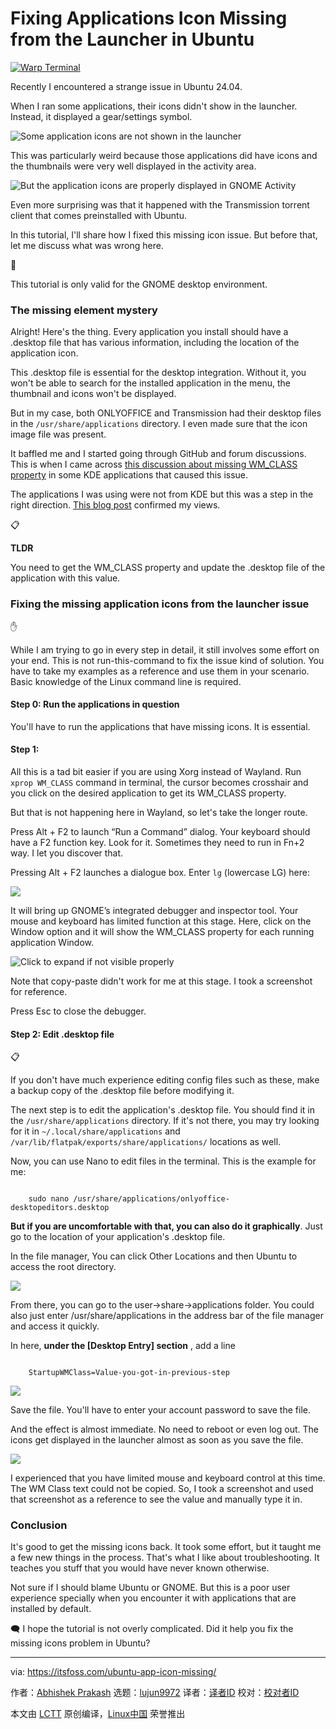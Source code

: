 [#]: subject: "Fixing Applications Icon Missing from the Launcher in Ubuntu"
[#]: via: "https://itsfoss.com/ubuntu-app-icon-missing/"
[#]: author: "Abhishek Prakash https://itsfoss.com/author/abhishek/"
[#]: collector: "lujun9972/lctt-scripts-1705972010"
[#]: translator: " "
[#]: reviewer: " "
[#]: publisher: " "
[#]: url: " "

Fixing Applications Icon Missing from the Launcher in Ubuntu
======

[![Warp Terminal][1]][2]

Recently I encountered a strange issue in Ubuntu 24.04.

When I ran some applications, their icons didn't show in the launcher. Instead, it displayed a gear/settings symbol.

![Some application icons are not shown in the launcher][3]

This was particularly weird because those applications did have icons and the thumbnails were very well displayed in the activity area.

![But the application icons are properly displayed in GNOME Activity][4]

Even more surprising was that it happened with the Transmission torrent client that comes preinstalled with Ubuntu.

In this tutorial, I'll share how I fixed this missing icon issue. But before that, let me discuss what was wrong here.

🚧

This tutorial is only valid for the GNOME desktop environment.

### The missing element mystery

Alright! Here's the thing. Every application you install should have a .desktop file that has various information, including the location of the application icon.

This .desktop file is essential for the desktop integration. Without it, you won't be able to search for the installed application in the menu, the thumbnail and icons won't be displayed.

But in my case, both ONLYOFFICE and Transmission had their desktop files in the `/usr/share/applications` directory. I even made sure that the icon image file was present.

It baffled me and I started going through GitHub and forum discussions. This is when I came across [this discussion about missing WM_CLASS property][5] in some KDE applications that caused this issue.

The applications I was using were not from KDE but this was a step in the right direction. [This blog post][6] confirmed my views.

📋

****TLDR****

You need to get the WM_CLASS property and update the .desktop file of the application with this value.

### Fixing the missing application icons from the launcher issue

✋

While I am trying to go in every step in detail, it still involves some effort on your end. This is not run-this-command to fix the issue kind of solution. You have to take my examples as a reference and use them in your scenario. Basic knowledge of the Linux command line is required.

#### Step 0: Run the applications in question

You'll have to run the applications that have missing icons. It is essential.

#### Step 1:

All this is a tad bit easier if you are using Xorg instead of Wayland. Run `xprop WM_CLASS` command in terminal, the cursor becomes crosshair and you click on the desired application to get its WM_CLASS property.

But that is not happening here in Wayland, so let's take the longer route.

Press Alt + F2 to launch “Run a Command” dialog. Your keyboard should have a F2 function key. Look for it. Sometimes they need to run in Fn+2 way. I let you discover that.

Pressing Alt + F2 launches a dialogue box. Enter `lg` (lowercase LG) here:

![][7]

It will bring up GNOME’s integrated debugger and inspector tool. Your mouse and keyboard has limited function at this stage. Here, click on the Window option and it will show the WM_CLASS property for each running application Window.

![Click to expand if not visible properly][8]

Note that copy-paste didn't work for me at this stage. I took a screenshot for reference.

Press Esc to close the debugger.

#### Step 2: Edit .desktop file

📋

If you don't have much experience editing config files such as these, make a backup copy of the .desktop file before modifying it.

The next step is to edit the application's .desktop file. You should find it in the `/usr/share/applications` directory. If it's not there, you may try looking for it in `~/.local/share/applications` and `/var/lib/flatpak/exports/share/applications/` locations as well.

Now, you can use Nano to edit files in the terminal. This is the example for me:

```

    sudo nano /usr/share/applications/onlyoffice-desktopeditors.desktop

```

**But if you are uncomfortable with that, you can also do it graphically**. Just go to the location of your application's .desktop file.

In the file manager, You can click Other Locations and then Ubuntu to access the root directory.

![][9]

From there, you can go to the user->share->applications folder. You could also just enter /usr/share/applications in the address bar of the file manager and access it quickly.

In here, **under the [Desktop Entry] section** , add a line

```

    StartupWMClass=Value-you-got-in-previous-step

```

![][10]

Save the file. You'll have to enter your account password to save the file.

And the effect is almost immediate. No need to reboot or even log out. The icons get displayed in the launcher almost as soon as you save the file.

![][11]

I experienced that you have limited mouse and keyboard control at this time. The WM Class text could not be copied. So, I took a screenshot and used that screenshot as a reference to see the value and manually type it in.

### Conclusion

It's good to get the missing icons back. It took some effort, but it taught me a few new things in the process. That's what I like about troubleshooting. It teaches you stuff that you would have never known otherwise.

Not sure if I should blame Ubuntu or GNOME. But this is a poor user experience specially when you encounter it with applications that are installed by default.

🗨️ I hope the tutorial is not overly complicated. Did it help you fix the missing icons problem in Ubuntu?

--------------------------------------------------------------------------------

via: https://itsfoss.com/ubuntu-app-icon-missing/

作者：[Abhishek Prakash][a]
选题：[lujun9972][b]
译者：[译者ID](https://github.com/译者ID)
校对：[校对者ID](https://github.com/校对者ID)

本文由 [LCTT](https://github.com/LCTT/TranslateProject) 原创编译，[Linux中国](https://linux.cn/) 荣誉推出

[a]: https://itsfoss.com/author/abhishek/
[b]: https://github.com/lujun9972
[1]: https://itsfoss.com/assets/images/warp-terminal.webp
[2]: https://www.warp.dev?utm_source=its_foss&utm_medium=display&utm_campaign=linux_launch
[3]: https://itsfoss.com/content/images/2024/06/missing-icons-from-launcher-ubuntu.webp
[4]: https://itsfoss.com/content/images/2024/06/applications-icons-displayed-in-gnome-activity-menu.webp
[5]: https://askubuntu.com/questions/1251172/active-application-icon-not-shown-on-dock
[6]: https://ubuntuhandbook.org/index.php/2024/04/missing-icon-dock-ubuntu-2404/
[7]: https://itsfoss.com/content/images/2024/06/bring-debug-mode-gnome.webp
[8]: https://itsfoss.com/content/images/2024/06/get-wm-class-property-gnome.webp
[9]: https://itsfoss.com/content/images/2024/06/access-root-directory-ubuntu.webp
[10]: https://itsfoss.com/content/images/2024/06/editing-deskto-file.webp
[11]: https://itsfoss.com/content/images/2024/06/missing-application-icon-fixed-ubuntu.webp
